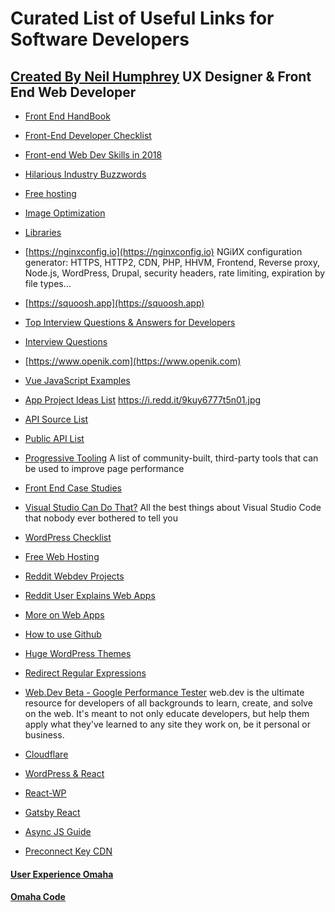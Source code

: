 # Curated List of Useful Links for Software Developers
## [Created By Neil Humphrey](https://neilkhumphrey.com/) UX Designer & Front End Web Developer

* [Front End HandBook](https://frontendmasters.com/books/front-end-handbook/2018/2018.html)

* [Front-End Developer Checklist](https://www.dropbox.com/s/8h9lo8ee65oo9y1/front-end-performance-checklist-2018.pdf?dl=0)

* [Front-end Web Dev Skills in 2018](https://omahacode.com/front-end-web-developer-job-titles-in-2018/)

* [Hilarious Industry Buzzwords](https://www.reddit.com/r/webdev/comments/9xi875/which_industry_buzzwords_rustle_your_jimmies_the/)

* [Free hosting](https://www.netlify.com)

* [Image Optimization](https://imageoptim.com/mac)

* [Libraries](https://evilmartians.com/chronicles/five-years-of-postcss-state-of-the-union)

* [https://nginxconfig.io](https://nginxconfig.io)
NGiИX configuration generator: HTTPS, HTTP2, CDN, PHP, HHVM, Frontend, Reverse proxy, Node.js, WordPress, Drupal, security headers, rate limiting, expiration by file types…

* [https://squoosh.app](https://squoosh.app)

* [Top Interview Questions & Answers for Developers](https://30secondsofinterviews.org)

* [Interview Questions](https://github.com/h5bp/Front-end-Developer-Interview-Questions/blob/master/README.md)

* [https://www.openik.com](https://www.openik.com)

* [Vue JavaScript Examples](https://vuejsexamples.com)

* [App Project Ideas List](https://medium.freecodecamp.org/summer-is-over-you-should-be-coding-heres-yet-another-list-of-exciting-ideas-to-build-a95d7704d36d)
https://i.redd.it/9kuy6777t5n01.jpg

* [API Source List](https://apilist.fun)

* [Public API List](https://github.com/toddmotto/public-apis/blob/master/README.md)

* [Progressive Tooling](https://progressivetooling.com)
A list of community-built, third-party tools that can be used to improve page performance

* [Front End Case Studies](https://github.com/andrew--r/frontend-case-studies/blob/master/readme.md#linkedin)

* [Visual Studio Can Do That?](https://vscodecandothat.com)
All the best things about Visual Studio Code that nobody ever bothered to tell you

* [WordPress Checklist](https://github.com/huyingjie/Checklist-Checklist/blob/master/README.md#WordPress)

* [Free Web Hosting](https://hostdrop.eu)

* [Reddit Webdev Projects](https://www.reddit.com/r/webdev/comments/5rwkm2/a_list_of_project_ideas_as_provided_by_rwebdev/)

* [Reddit User Explains Web Apps](https://www.reddit.com/r/webdev/comments/7q7950/i_want_to_learn_how_to_make_a_web_app_where_do_i/)

* [More on Web Apps](https://www.reddit.com/r/learnprogramming/comments/9oi58e/what_are_all_the_common_pieces_of_a_web_app_that/)

* [How to use Github](https://www.reddit.com/r/webdev/comments/9gt11s/im_trying_to_use_a_github_project_but_i_dont_know/)

* [Huge WordPress Themes](https://themes.gohugo.io/)

* [Redirect Regular Expressions](https://redirection.me/support/redirect-regular-expressions/)

* [Web.Dev Beta - Google Performance Tester](https://web.dev/measure)
web.dev is the ultimate resource for developers of all backgrounds to learn, create, and solve on the web. It's meant to not only educate developers, but help them apply what they've learned to any site they work on, be it personal or business.

* [Cloudflare](https://www.cloudflare.com/)

* [WordPress & React](https://medium.freecodecamp.org/how-to-build-react-apps-on-top-of-the-wordpress-rest-api-bcc632808025)

* [React-WP](https://wp-and-react.com)

* [Gatsby React](https://medium.freecodecamp.org/how-i-made-my-portfolio-website-blazing-fast-with-gatsby-82ccddc2f671)

* [Async JS Guide](https://flaviocopes.com/javascript-async-defer/)

* [Preconnect Key CDN](https://www.keycdn.com/support/preconnect#primary)

#### [User Experience Omaha](https://uxomaha.com/)
#### [Omaha Code](https://omahacode.com/)

